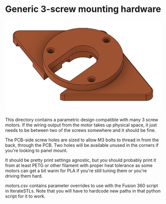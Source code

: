 # Generic 3-screw mounting hardware

![render](render.png)

This directory contains a parametric design compatible with many 3 screw
motors. If the wiring output from the motor takes up physical space, it just
needs to be between two of the screws somewhere and it should be fine.

The PCB-side screw holes are sized to allow M3 bolts to thread in from the
back, through the PCB. Two holes will be available unused in the corners if
you're looking to panel mount.

It should be pretty print settings agnostic, but you should probably print it
from at least PETG or other filament with proper heat tolerance as some motors
can get a bit warm for PLA if you're still tuning them or you're driving them
hard.

motors.csv contains parameter overrides to use with the Fusion 360 script in
IterateSTLs. Note that you will have to hardcode new paths in that python
script for it to work.
